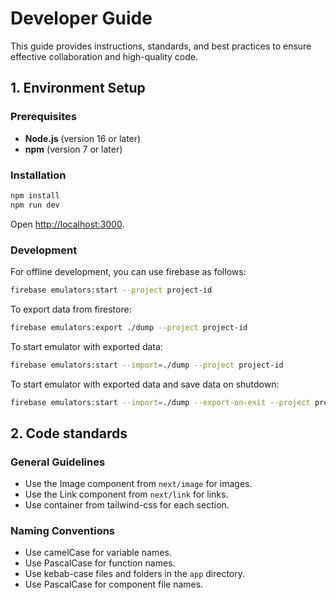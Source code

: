 # Developer Guide

This guide provides instructions, standards, and best practices 
to ensure effective collaboration and high-quality code.

## 1. Environment Setup

### Prerequisites

- **Node.js** (version 16 or later)
- **npm** (version 7 or later)

### Installation

```bash
npm install
npm run dev
```

Open [http://localhost:3000](http://localhost:3000).

### Development

For offline development, you can use firebase as follows:

```bash
firebase emulators:start --project project-id
```

To export data from firestore:

```bash
firebase emulators:export ./dump --project project-id
```

To start emulator with exported data:

```bash
firebase emulators:start --import=./dump --project project-id
```

To start emulator with exported data and save data on shutdown:

```bash
firebase emulators:start --import=./dump --export-on-exit --project project-id
```

## 2. Code standards

### General Guidelines
- Use the Image component from `next/image` for images.
- Use the Link component from `next/link` for links.
- Use container from tailwind-css for each section.

### Naming Conventions
- Use camelCase for variable names.
- Use PascalCase for function names.
- Use kebab-case files and folders in the `app` directory.
- Use PascalCase for component file names.
